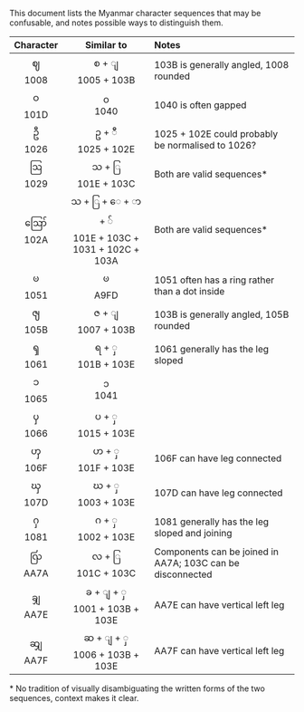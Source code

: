 This document lists the Myanmar character sequences that may be confusable, and notes possible ways to distinguish them.

| Character |     Similar to    | Notes |
|:---------:|:-----------------:|:-------|
| ဈ <br>1008 | စ + ျ <br>1005 + 103B | 103B is generally angled, 1008 rounded |
| ဝ <br> 101D | ၀ <br> 1040 | 1040 is often gapped |
| ဦ  <br>1026   | ဥ + ီ  <br>1025 + 102E | 1025 + 102E could probably be normalised to 1026? |
| ဩ <br>1029   | သ + ြ <br>101E + 103C | Both are valid sequences* |
| ဪ <br>102A | သ + ြ + ေ + ာ + ် <br> 101E + 103C + 1031 + 102C + 103A | Both are valid sequences* |
| ၑ <br>1051 | ꧽ <br>A9FD | 1051 often has a ring rather than a dot inside |
| ၛ <br>105B | ဇ + ျ <br>1007 + 103B | 103B is generally angled, 105B rounded |
| ၡ <br>1061 | ရ + ှ <br>101B + 103E | 1061 generally has the leg sloped |
| ၥ <br>1065 | ၁ <br>1041 |
| ၦ <br>1066 | ပ + ှ <br>1015 + 103E |
| ၯ <br>106F | ဟ + ှ <br>101F + 103E | 106F can have leg connected |
| ၰ <br>107D | ဃ + ှ <br>1003 + 103E | 107D can have leg connected |
| ႁ <br>1081 | ဂ + ှ <br>1002 + 103E | 1081 generally has the leg sloped and joining |
| ꩺ <br>AA7A | လ + ြ <br>101C + 103C | Components can be joined in AA7A; 103C can be disconnected |
| ꩾ <br>AA7E | ခ + ျ + ှ <br>1001 + 103B + 103E | AA7E can have vertical left leg |
| ꩿ <br>AA7F | ဆ + ျ + ှ <br>1006 + 103B + 103E | AA7F can have vertical left leg |

\* No tradition of visually disambiguating the written forms of the two sequences, context makes it clear.
